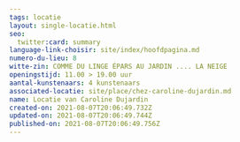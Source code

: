 ```yaml
---
tags: locatie
layout: single-locatie.html
seo:
  twitter:card: summary
language-link-choisir: site/index/hoofdpagina.md
numero-du-lieu: 8
witte-zin: COMME DU LINGE ÉPARS AU JARDIN .... LA NEIGE
openingstijd: 11.00 > 19.00 uur
aantal-kunstenaars: 4 kunstenaars
associated-locatie: site/place/chez-caroline-dujardin.md
name: Locatie van Caroline Dujardin
created-on: 2021-08-07T20:06:49.732Z
updated-on: 2021-08-07T20:06:49.744Z
published-on: 2021-08-07T20:06:49.756Z
---
```

